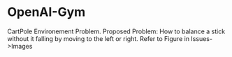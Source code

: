 # OpenAI-Gym

CartPole Environement Problem.
  Proposed Problem: How to balance a stick without it falling by moving to the left or right. Refer to Figure in Issues->Images

